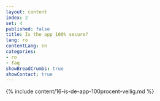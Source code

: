 ```yaml
---
layout: content
index: 2
set: 4
published: false
title: Is the app 100% secure?
lang: ro
contentLang: en
categories:
- ro
- faq
showBreadCrumbs: true
showContact: true
---
```

{% include content/16-is-de-app-100procent-veilig.md %}
